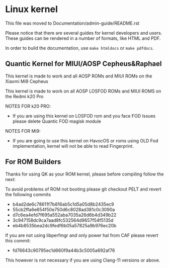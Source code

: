 Linux kernel
=========================================
This file was moved to Documentation/admin-guide/README.rst

Please notice that there are several guides for kernel developers and users.
These guides can be rendered in a number of formats, like HTML and PDF.

In order to build the documentation, use ``make htmldocs`` or
``make pdfdocs``.

## Quantic Kernel for MIUI/AOSP Cepheus&Raphael

This kernel is made to work and all AOSP ROMs and MIUI ROMs on the Xiaomi Mi9 Cepheus

This kernel is made to work on all AOSP LOSFOD ROMs and MIUI ROMS on the Redmi k20 Pro

NOTES FOR k20 PRO:
- If you are using this kernel on LOSFOD rom and you face FOD Issues please delete Quantic FOD magisk module

NOTES FOR Mi9:
- If you are going to use this kernel on HavocOS or roms using OLD Fod implementation, kernel will not be able to read Fingerprint.


## For ROM Builders

Thanks for using QK as your ROM kernel, please before compiling follow the next:

To avoid problems of ROM not booting please git checkout PELT and revert the following commits

- b4ad2de6c78611f7b816ab5c1d5a05d8b2435ec9
- 55cb2ffa6e654f50e750d6c8028ad381c0c3090a
- d7c6ea4efd7f695a552aba7035a26d6b4d349b22
- 3c947158dc9ca7aad8fc532564d9657f54f5135d
- eb4b8535bea2dc9fedf6b05a57825a9b976ec20b

If you are not using libperfmgr and only power hal from CAF please revert this commit:

- fd76643c90795ec1d660f9a44b3c5005a692af76

This however is not necessary if you are using Clang-11 versions or above.

